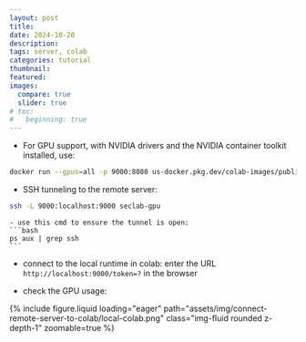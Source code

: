 ```yaml
---
layout: post
title: 
date: 2024-10-28
description: 
tags: server, colab
categories: tutorial
thumbnail: 
featured: 
images:
  compare: true
  slider: true
# toc:
#   beginning: true
---
```


* For GPU support, with NVIDIA drivers and the NVIDIA container toolkit installed, use:
```bash
docker run --gpus=all -p 9000:8080 us-docker.pkg.dev/colab-images/public/runtime
```

* SSH tunneling to the remote server:
```bash
ssh -L 9000:localhost:9000 seclab-gpu
```
    - use this cmd to ensure the tunnel is open:
    ```bash
    ps aux | grep ssh
    ```


* connect to the local runtime in colab: enter the URL `http://localhost:9000/token=?` in the browser 

* check the GPU usage:

<div class="row justify-content-sm-center">
 <div class="col-sm-8 mt-3 mt-md-0">
    {% include figure.liquid loading="eager" path="assets/img/connect-remote-server-to-colab/local-colab.png" class="img-fluid rounded z-depth-1" zoomable=true %}
  </div>
</div>